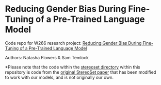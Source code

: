 # Reducing Gender Bias During Fine-Tuning of a Pre-Trained Language Model
Code repo for W266 research project: [Reducing Gender Bias During Fine-Tuning of a Pre-Trained Language Model](https://github.com/stemlock/w266_final_project/blob/master/W266_Final_Report_NF_ST.pdf)

Authors: Natasha Flowers & Sam Temlock

*Please note that the code within the [stereoset directory](https://github.com/stemlock/w266_final_project/tree/master/stereoset) within this repository is code from the [original StereoSet paper](https://github.com/moinnadeem/StereoSet) that has been modified to work with our models, and is not originally our own.
